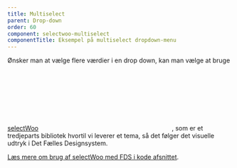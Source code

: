 ```yaml
---
title: Multiselect
parent: Drop-down
order: 60
component: selectwoo-multiselect
componentTitle: Eksempel på multiselect dropdown-menu
---
```

Ønsker man at vælge flere værdier i en drop down, kan man vælge at bruge <a href="https://github.com/woocommerce/selectWoo" class="icon-link">selectWoo<svg class="icon-svg" focusable="false" aria-hidden="true"><use xlink:href="#open-in-new"></use></svg></a>, som er et tredjeparts bibliotek hvortil vi leverer et tema, så det følger det visuelle udtryk i Det Fælles Designsystem.

<a href="/kode/plugins/selectwoo-multiselect/">Læs mere om brug af selectWoo med FDS i kode afsnittet</a>.
